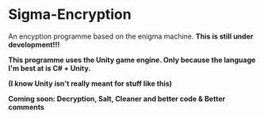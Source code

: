 # Sigma-Encryption
An encyption programme based on the enigma machine.
<b> This is still under development!!! <b>


This programme uses the Unity game engine. Only because the language I'm best at is C# + Unity.

(I know Unity isn't really meant for stuff like this)



Coming soon:
Decryption, Salt, Cleaner and better code & Better comments


